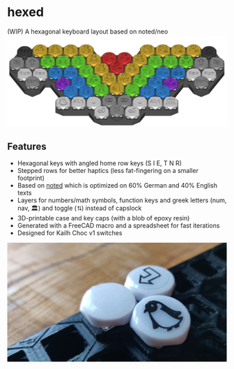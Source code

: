# hexed
(WIP) A hexagonal keyboard layout based on noted/neo
![hexed layout overview](hexed2.png?raw=true)
## Features
- Hexagonal keys with angled home row keys (S I E, T N R)
- Stepped rows for better haptics (less fat-fingering on a smaller footprint)
- Based on [noted](https://dariogoetz.github.io/noted-layout/) which is optimized on 60% German and 40% English texts
- Layers for numbers/math symbols, function keys and greek letters (num, nav, 🏛️) and toggle (⮁) instead of capslock
- 3D-printable case and key caps (with a blob of epoxy resin)
- Generated with a FreeCAD macro and a spreadsheet for fast iterations
- Designed for Kailh Choc v1 switches


<model-viewer src="hexed.glb" ar ar-modes="webxr scene-viewer quick-look" camera-controls tone-mapping="neutral" poster="poster.webp" shadow-intensity="1" exposure="0.76" camera-orbit="-54.42deg 56.58deg 0.6777m" field-of-view="25.56deg"></model-viewer>  
<script src="script.js"></script>
<script type="module" src="https://ajax.googleapis.com/ajax/libs/model-viewer/3.5.0/model-viewer.min.js"></script>


![hexed layout overview](hexed3.jpg?raw=true)

